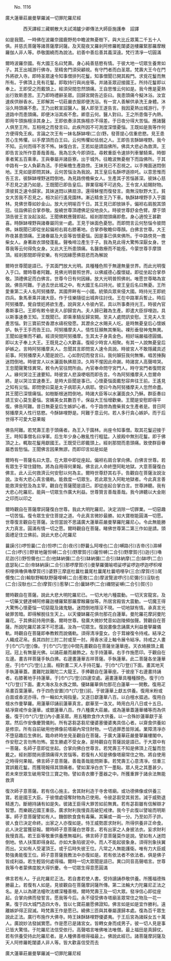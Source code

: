﻿　　No. 1116

廣大蓮華莊嚴曼拏羅滅一切罪陀羅尼經

　　　　西天譯經三藏朝散大夫試鴻臚少卿傳法大師臣施護奉　詔譯


如是我聞。一時佛在波羅奈國鹿野苑中瞻波無憂樹下。與大比丘眾萬二千五十人俱。并慈氏菩薩等諸菩薩摩訶薩。及天龍夜叉羅剎阿修羅乾闥婆迦樓羅緊那羅摩睺羅伽人非人等。恭敬圍繞而為說法。初善中善后善其義深遠。梵行清凈一切圓滿

爾時波羅奈國。有大國王名曰梵壽。身心純善慈愍有情。于彼大地一切眾生養育如子。其王出城游行佛寺。至精舍門須臾顧視。有守門者而白圣眾。梵壽大王今在門外將欲入寺。即時圣眾速令知事僧排列花鬘。知事僧聞已開其殿門。求覓花鬘而無所有。于佛頂上見有花鬘。即取持行與尚座等。并諸圣眾迎接國王。所持花鬘即以奉上。王即受之而戴頭上。經須臾間忽然頭痛。王自思惟云何如是。我今應是夏熱出行致斯患苦。王乃即時禮辭圣眾。回歸宮闕告近臣曰。我患頭痛今擬沐浴。汝宜速疾供辦香水。王即解其一切莊嚴衣服即便洗浴。有一宮人善解供承洗王身體。沐浴久時頭痛不愈。王乃出敕宣詔醫人。醫人即至王遂告言。我因夏熱出城游行。于道路中而患頭痛。即便沐浴其疾不愈。卿意云何。醫人對曰。王之所患傷于內熱。即用牛頭旃檀涂其身上。王即依奏涂其旃檀亦不得差。于日夜分得大苦惱。應諸醫人俱至王所。互相視之而發言曰。此疾所因不可測度深懷憂惱。王既如是我等作何方便得免王疾。言論之次王有一妹名酥缽哩(二合)野。發菩提心信重悲愍。見王患苦心生怖懼。以手摩頂而白王曰。云何怖懼如怯弱之人。王即告言酥缽哩野。我今不知。云何而得不苦不怖。妹復白言。王若如是請詣佛所。佛具大悲必為救濟。王即告言汝所作意善哉善哉。我為忘失今即須往。尋敕重臣令速排列車輦騎乘。時御車者駕五百乘車。王與眷屬并諸臣寮。出于城外。往瞻波無憂樹下而詣佛所。于其中路有一女人負薪為活。手把柴檐生產路傍。王妹見已不忍視之。以手掩面迷悶倒地。王見如是即問其妹。云何苦惱汝為我說。其王皇后名酥啰遜捺吒。以意思惟而告王言。彼酥缽哩野迷悶倒地。為見路傍檐柴女人。生產其子苦惱甚深。彼妹心慈不忍見之遂乃如是。王既聞已即告皇后。罪業宿報不可逃免。王令宮人給賜財物。濟彼貧乏速令歸家。其妹迷悶以拂扇涼。還得穌惺而復發言。南無沒馱野大王。貧女大苦我不忍見之。相次前行遙見園林。漸近精舍王乃下車。執酥缽哩野手入于園林。見佛世尊如妙金山。放大光明喻百千日。其王見已即放妹手。偏袒右肩脫其頭冠。往詣佛前合掌恭敬。旋繞世尊頂禮佛足投地良久。時彼世尊舒金色臂。摩于頭頂告彼王言汝起汝起。王聞佛敕應聲即起。經剎那間頭痛即愈。身心適悅王甚歡喜。時酥缽哩野與諸眷屬同坐一處。王見于妹面色憂愁。而即問言云何愁惱令彼問佛。妹既聞已即從坐起偏袒右肩右膝著地。合掌恭敬瞻仰尊顏。白佛言世尊。大王昨夜甚患頭痛。王諸眷屬及大臣等皆懷憂惱。因是事已俱來佛所。于中路傍見一擔柴女人。身著故衣頭發蓬亂。聲喚啼泣產生于子。我為見此得大驚怖深厭女身。世尊我等云何得免女身。又此大王所患頭痛。名醫救療而不能痊。今蒙世尊手摩頭頂。經剎那間即得安樂。有何因緣愿佛慈悲而為解說

爾時世尊聞是語已。于其面門放大光明。具種種色照于無邊無量世界。而此光明復入于口。爾時尊者阿難。見佛光明普照世界。以佛威德心腹懷疑。即從坐起合掌恭敬。頂禮佛足而白佛言。世尊今日有何因緣。放大光明普照佛剎。唯愿世尊略為宣說。佛告阿難。于過去世此城之中。有大國王名曰持光。彼王皇后名曰無憂。王所愛重第二夫人名阿努播摩。其國界畔有一小國。統領兵眾來侵大國。時持光王即統四兵。象馬車乘并諸大臣。作于伎樂隨從出城奔往討伐。王在中路軍兵暫止。時后阿努播摩。覺自懷妊將欲生產。說與宮人令彼內官。具以所事奏持光王。時彼內官奏斯事已。王即有敕令彼夫人卻歸宮內。夫人歸已難為生產。即遣大臣拶哩迦。具以斯事速奏王知。王既聞已。即乘車騎反歸宮闕。至夫人處問訊安慰。王見夫人生產苦惱。對三寶前焚香瀝水禱祝發愿。其瀝余之水賜夫人吃。是時無憂皇后心懷嫉妒。執于王手而告王曰。阿努播摩夫人。情性狂顛無其慚恥。裸形垂發神鬼無異。王聞如是慚而不顧。經須臾間阿努播摩。生其太子身真金色。相好端嚴福德圓備。即以太子奉上大王。王既見之心大歡喜。復經少時宮人相聚。有其一人說無憂皇后妒嫉之。言時阿努播摩夫人。忽聞其言即問宮人速令具說。時彼宮人不敢隱藏具述前事。阿努播摩夫人聞是說已。心如割切而發言曰。我何顛狂我何無慚。唱苦捶胸迷悶倒地。時彼宮人以水灑面執拂扇涼。久時不惺因此命謝。時諸宮人高聲啼哭。王忽聞聲驚怪異常。敕令內官往問所由。內官奉命問守宮門人。時守宮門者復問宮人。緣何哭泣王速要知。時彼宮人悲淚哽咽而即告言。今為阿努播摩夫人忽爾命終。是以哭泣宜速奏王。是時大臣聞是事已。心懷憂惱面戴愁容奔往王前。王遙見之知有災惱。即問使曰莫是太子病耶夫人病耶。使曰今為阿努播摩夫人忽然命盡。其王聞已深懷痛惱。如樹斷根迷悶倒地。時諸大臣等以水灑面良久乃穌。群臣奏曰請王安心莫生憂惱。宮嬪美女其數百千。保益大王恒增歡樂。王聞是安慰即得平復。佛告阿難。昔日無憂皇后生嫉妒心者。今于路傍為擔柴貧女生產者是。昔日阿努播摩夫人性行慈愍。今酥缽哩野是。阿難于意云何。若人多行貪心嫉妒。而于后世得不可愛大惡果報

佛告阿難。若梵壽王患于頭痛者。為王入于園林。尚座令知事僧。取其花鬘迎接于王。時知事僧名曰凈軍。后生年少身心散亂性行粗猛。入彼殿中無別花鬘。即于佛頂之上。輒取花鬘用獻國王。王既受已即戴頭上。經剎那間而患頭痛。致使群臣眷屬悉皆愁惱。王聞佛言因果無謬。而即印言如是如是

爾時有一菩薩名曰大意。在大眾中即從座起。偏袒右肩合掌向佛。白佛言世尊。若有眾生于常住錢物。將為自用得何果報。佛言此人命終墮阿毗地獄。大意菩薩復白佛言。此人云何救濟云何安慰以何為主。爾時世尊舒其右手。告觀自在菩薩汝說汝說。汝有大悲心真言儀軌。能救度一切眾生。若此眾生入阿毗地獄者。今此真言善能救濟安慰及為主宰。觀自在菩薩聞是語已。即從座起合掌白言。世尊諦聽。我有大悲心陀羅尼。能與一切眾生作廣大利益。世尊贊言善哉善哉。我今諦聽以大金剛之印而以印之

爾時觀自在菩薩摩訶薩復白世尊。我此大明陀羅尼。決定消除一切罪業。一切惡趣一切苦惱。復令眾生安住菩提之道。今此真言微妙最勝。如大寶樹能圓滿一切愿。世尊復言觀自在菩薩。汝但當說不思議廣大蓮華莊嚴曼拏羅陀羅尼心。令此無能勝大力真言。圓滿有情一切之愿。爾時觀自在菩薩。睹佛世尊第二第三作如是請。頭面禮足住立佛前。說此大悲心陀羅尼

曩謨(引)啰怛曩(二合)怛啰(二合)夜(引)野曩么阿哩也(二合)嚩路(引)吉帝(引)濕嚩(二合)啰(引)野冒地薩怛嚩(二合引)野摩賀(引)薩怛嚩(二合引)野摩賀(引)迦(引)嚕尼迦(引)野怛儞也(二合)他缽納彌(二合引)缽納彌(二合引)缽納摩(二合)缽啰(二合)底瑟恥(二合)帝缽納謨(二合引)那啰摩賀(引)曼拏羅彌喻呬娑啰娑啰迦啰迦啰枳哩枳哩俱嚕俱嚕摩賀(引)婆野三摩底杜曩杜曩尾杜曩尾杜曩呬哩孕(三合)摩賀(引)尾儞曳(二合)輸馱野輸馱野薩哩嚩(二合)惹敢(二合)摩波覽波啰(引)尼彌(引)沒馱也(二合)沒馱也(二合)摩賀(引)惹拏(二合)曩缽啰(二合)禰閉娑嚩(二合引)賀(引)

爾時觀自在菩薩。說此大悲大明陀羅尼已。一切大地六種震動。一切天宮龍宮。及一切藥叉健達嚩阿修羅迦樓羅緊那羅摩睺羅伽等。所居宮殿皆大震動。一切魔王得大驚怖心懷憂惱一切惡龍及諸鬼魅。迷悶倒地隱沒不現。一切地獄有情。承真言光破罪苦暗。即得解脫往生天上。以天優缽羅花俱勿那花白蓮華。曼陀羅花摩訶曼陀羅花。于其佛前持用供養。爾時世尊。發廣大微妙梵音如迦陵頻伽聲。贊觀自在菩薩。所說陀羅尼甚深不可思議。汝為一切眾生。復說畫像念誦廣大利益曼拏羅儀軌。時觀自在菩薩即奉教敕而說儀軌。須得清凈童女。合于茸線復令持戒。結凈之人織成疋帛。長其四肘三肘二肘或至一肘。用香水浸上軸令展令結凈。持戒之人畫于[巾*(穴/登)]像。于[巾*(穴/登)]中間先畫觀自在菩薩坐蓮華座。天衣絡腋頭上戴冠。冠上有無量光佛。以諸莊嚴而嚴飾之。左手持蓮華。右手作施愿印。于觀自在左邊。畫吉祥菩薩手執白拂。右邊畫蓮華吉祥菩薩。手執蓮華。此二菩薩各坐蓮華座。于[巾*(穴/登)]上面。相對畫二天人手持花鬘。于[巾*(穴/登)]下面。畫其地天手執蓮華蓋。畫難陀跋難陀二大龍王。手捧觀自在蓮華座。于彼座下右邊畫持誦者。右膝著地手持蓮華。于[巾*(穴/登)]四邊空處。遍畫蓮華具種種顏色。復于[巾*(穴/登)]下面。畫大海水及水族之類。優缽羅華俱勿那花白蓮華一一開敷。復用疋帛畫百葉蓮華。作于四色安置[巾*(穴/登)]前。于彼蓮華上獻五供養。復用米粉或白面或香泥亦得。作一輪如大拇指量。又逐日獻蓮華八百。以白檀水揾過。復用白檀水作曼拏羅。用蓮華印誦前蓮華真言。獻華至一洛叉。時用白月八日或十五日。結凈齋戒作金蓮華。或銀蓮華八百。作八種廣大莊嚴。或為蓮華蓋蓮華幡等而為供養。復于[巾*(穴/登)]內小畫圣眾。用五種飲食作大供養。以一合殊妙蓮華獻于圣眾。然后作安像慶贊儀則。所有苾芻苾芻尼優婆塞優婆夷具信心者。以齋食供養如是修崇。所有自前破用他佛像前塔廟內常住財物。一切過罪悉皆除滅。業障清凈亦不墮惡趣后生佛剎。臨命終時坐見圣觀自在菩薩。于廣大蓮華莊嚴曼拏羅樓閣中。作安慰之言勿怖勿怖。當生勝處不受女身。是時觀自在菩薩說是語已。于大眾中有一菩薩。名師子意即從坐起。合掌向佛白世尊言。若梵壽王不知是佛頂上花鬘而忽戴之。經剎那間尚感頭痛得大苦惱等。若復有人知是佛像塔廟常住之物。將自使用之時得何果報。佛言師子意菩薩。善哉善哉能問斯事。若梵壽王心意清凈。信重三寶誤戴花鬘。而獲現報得其頭痛者。譬如潔凈白衣下一墨點。眾人見之其墨甚少。若未來世眾生破用常住三寶之物。譬如青衣擲于墨器之中。所獲重罪于諸余法無能救濟

復次師子意菩薩。若有信心施主。舍其財利造于寺舍塔廟。或功德佛像或供養三寶。若是國王大臣。于彼僧處侵奪財物為已使用。令彼苾芻受其貧苦。減于威勢退精進力。斷絕持誦有如是失。彼諸王臣得大罪苦如前無異。若有苾芻雖有信解辯才智慧。而樂親近國王重臣。廣求財利我慢貢高破犯戒律。我今于此復以譬喻而明斯事。師子意菩薩譬如有人。饑御飲食食有毒藥。其藥或一兩一分。乃至如芥子許。彼人食已決定命終。出家之人亦復如是。恃王威勢誑求財利。所得供養非正命食。此人決定當獲惡報。爾時師子意菩薩白世尊言。若有出家之人身披法衣。妄求財利我慢貢高。若王臣等敬重供養應無福利。佛言師子意菩薩莫作是說。譬如有人迷悶倒地。依人扶策即得身起。亦如大象陷彼泥中。而人不能起彼象身。須得別象扶翼而出。又如有人受灌頂王。或于后時失彼王位。凡常之人無能護衛。唯有力大臣威勢強勇能復王位。師子意菩薩我教法中亦復如是。若有依法者不依法者。俱是佛子皆成利益。若生輕毀何處得福。爾時一切大眾聞是語已。異口同音高聲唱言。世尊我等今者蒙佛度脫大得忻慶。令一切眾生得意愿圓滿

佛言若有人。于此陀羅尼正法。若自書若使人書。受持讀誦恭敬供養。所獲福德殊勝最上。若復有人如是。見彼觀自在菩薩摩訶薩所傳。第二法輪大力陀羅尼正法之名。是人以為建法幢吹法螺深種善根。爾時梵壽王及一切大眾。發凈信心即從座起。合掌向佛而發誓言。愿我等今后。永不侵受佛寺塔廟圣眾常住之物及一花一果。復于四大城門造四大寺。皆以七寶莊嚴愿佛證知。佛言如是如是宜作勝利。遠離嫉妒得正寂滅。時梵壽王作是愿已。繞佛三匝與其眷屬還歸本處。復為百千眾生說此正法。廣行布施作大佛寺。時王妹酥缽哩野優婆夷。于王后宮為諸婇女五十萬人。廣說妙法發誠實愿。作是愿已是諸宮女。皆轉女身而成男子。彼一切人見是事已皆大驚怪。于陀羅尼法信受依行。高聲唱言唯佛唯法唯僧。最上福田是真歸仗。若有供養受持此陀羅尼者。是人種佛善根得福最上。佛說此經已。諸菩薩摩訶薩及天人阿修羅乾闥婆人非人等。皆大歡喜信受而去

廣大蓮華莊嚴曼拏羅滅一切罪陀羅尼經
